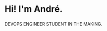 <h1 align="left">Hi! I'm André. </h1>

###

<p align="left">DEVOPS ENGINEER STUDENT IN THE MAKING.</p>
